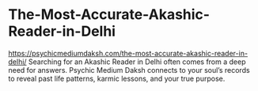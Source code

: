 # The-Most-Accurate-Akashic-Reader-in-Delhi
https://psychicmediumdaksh.com/the-most-accurate-akashic-reader-in-delhi/ Searching for an Akashic Reader in Delhi often comes from a deep need for answers. Psychic Medium Daksh connects to your soul’s records to reveal past life patterns, karmic lessons, and your true purpose.
